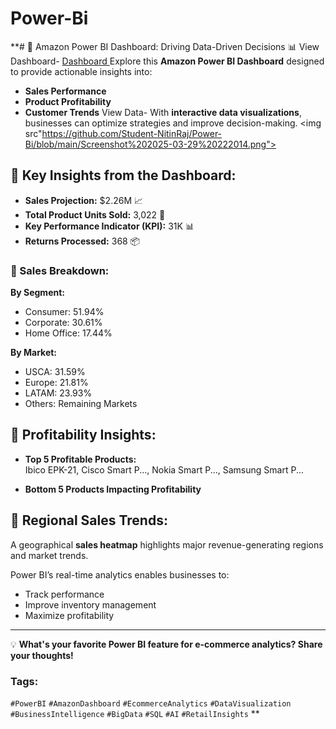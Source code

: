 # Power-Bi
**# 🚀 Amazon Power BI Dashboard: Driving Data-Driven Decisions 📊
View Dashboard-
<a href="https://app.powerbi.com/groups/me/reports/9bd2b940-326c-49ef-b61a-5a63e65c4db0/11b6559b790cd8b100a3?experience=power-bi"> Dashboard </a>
Explore this **Amazon Power BI Dashboard** designed to provide actionable insights into:
- **Sales Performance**
- **Product Profitability**
- **Customer Trends**
View Data-
<a href="https://github.com/Student-NitinRaj/Power-Bi/blob/main/global_superstore.xlsx"> </a>
With **interactive data visualizations**, businesses can optimize strategies and improve decision-making.
<img src"https://github.com/Student-NitinRaj/Power-Bi/blob/main/Screenshot%202025-03-29%20222014.png">
## 🔹 Key Insights from the Dashboard:
- **Sales Projection:** $2.26M 📈  
- **Total Product Units Sold:** 3,022 🛒  
- **Key Performance Indicator (KPI):** 31K 📊  
- **Returns Processed:** 368 📦  

### 🔸 Sales Breakdown:
**By Segment:**  
- Consumer: 51.94%  
- Corporate: 30.61%  
- Home Office: 17.44%

**By Market:**  
- USCA: 31.59%  
- Europe: 21.81%  
- LATAM: 23.93%  
- Others: Remaining Markets  

## 🔹 Profitability Insights:
- **Top 5 Profitable Products:**  
  Ibico EPK-21, Cisco Smart P..., Nokia Smart P..., Samsung Smart P...  

- **Bottom 5 Products Impacting Profitability**

## 🔹 Regional Sales Trends:
A geographical **sales heatmap** highlights major revenue-generating regions and market trends.

Power BI’s real-time analytics enables businesses to:
- Track performance  
- Improve inventory management  
- Maximize profitability  

---

💡 **What's your favorite Power BI feature for e-commerce analytics? Share your thoughts!**

### Tags:
`#PowerBI` `#AmazonDashboard` `#EcommerceAnalytics` `#DataVisualization` `#BusinessIntelligence` `#BigData` `#SQL` `#AI` `#RetailInsights`
**
